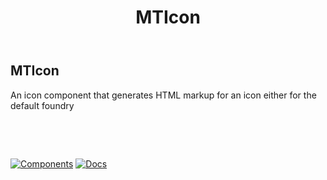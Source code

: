 ﻿---
uid: C.MTIcon
title: MTIcon
---
## MTIcon

An icon component that generates HTML markup for an icon either for the default foundry

&nbsp;

&nbsp;

[![Components](https://img.shields.io/static/v1?label=Components&message=Plus&color=red)](xref:A.PlusComponents)
[![Docs](https://img.shields.io/static/v1?label=API%20Documentation&message=MTIcon&color=brightgreen)](xref:BlazorMdc.MTIcon)